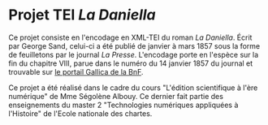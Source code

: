 # Projet TEI *La Daniella*

Ce projet consiste en l'encodage en XML-TEI du roman *La Daniella*. Écrit par George Sand, celui-ci a été publié de janvier à mars 1857 sous la forme de feuilletons par le journal *La Presse*. L'encodage porte en l'espèce sur la fin du chapitre VIII, parue dans le numéro du 14 janvier 1857 du journal et trouvable sur [le portail Gallica de la BnF](https://gallica.bnf.fr/ark:/12148/bpt6k4775546).


Ce projet a été réalisé dans le cadre du cours "L'édition scientifique à l'ère numérique" de Mme Ségolène Albouy. Ce dernier fait partie des enseignements du master 2 "Technologies numériques appliquées à l'Histoire" de l'Ecole nationale des chartes.
